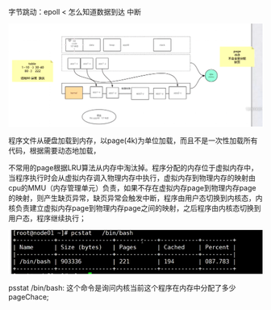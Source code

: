 字节跳动：epoll < 怎么知道数据到达 中断

![image-20200702152042780](内核中PageCache、mmap作用、java文件系统io、nio、内存中缓冲区作用.assets/image-20200702152042780.png)

程序文件从硬盘加载到内存，以page(4k)为单位加载，而且不是一次性加载所有代码，根据需要动态地加载，

不常用的page根据LRU算法从内存中淘汰掉。程序分配的内存位于虚拟内存中，当程序执行时会从虚拟内存调入物理内存中执行，虚拟内存到物理内存的映射由cpu的MMU（内存管理单元）负责，如果不存在虚拟内存page到物理内存page的映射，则产生缺页异常，缺页异常会触发中断，程序由用户态切换到内核态，内核负责建立虚拟内存page到物理内存page之间的映射，之后程序由内核态切换到用户态，程序继续执行；

![image-20200702152513716](内核中PageCache、mmap作用、java文件系统io、nio、内存中缓冲区作用.assets/image-20200702152513716.png)

psstat  /bin/bash: 这个命令是询问内核当前这个程序在内存中分配了多少pageChace;
